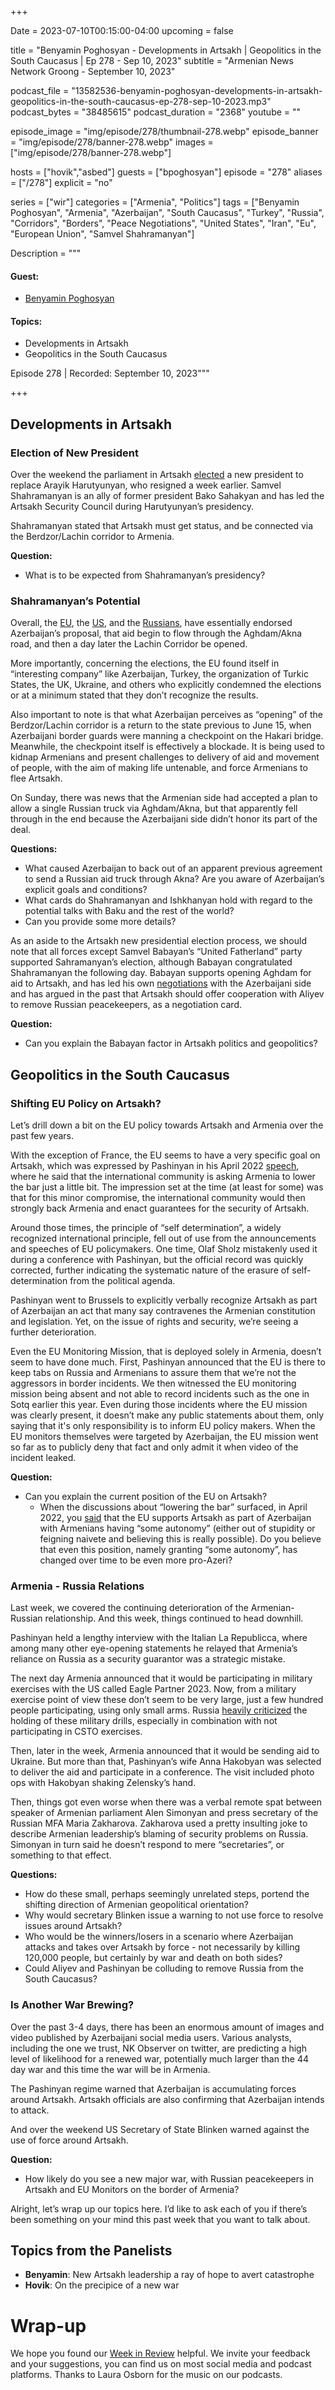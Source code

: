 +++

Date = 2023-07-10T00:15:00-04:00
upcoming = false

title = "Benyamin Poghosyan - Developments in Artsakh | Geopolitics in the South Caucasus | Ep 278 - Sep 10, 2023"
subtitle = "Armenian News Network Groong - September 10, 2023"

podcast_file = "13582536-benyamin-poghosyan-developments-in-artsakh-geopolitics-in-the-south-caucasus-ep-278-sep-10-2023.mp3"
podcast_bytes = "38485615"
podcast_duration = "2368"
youtube = ""

episode_image = "img/episode/278/thumbnail-278.webp"
episode_banner = "img/episode/278/banner-278.webp"
images = ["img/episode/278/banner-278.webp"]

hosts = ["hovik","asbed"]
guests = ["bpoghosyan"]
episode = "278"
aliases = ["/278"]
explicit = "no"

series = ["wir"]
categories = ["Armenia", "Politics"]
tags = ["Benyamin Poghosyan", "Armenia", "Azerbaijan", "South Caucasus", "Turkey", "Russia", "Corridors", "Borders", "Peace Negotiations", "United States", "Iran", "Eu", "European Union", "Samvel Shahramanyan"]

Description = """
#### Guest:
* [Benyamin Poghosyan](/guest/bpoghosyan)

#### Topics:
* Developments in Artsakh
* Geopolitics in the South Caucasus

Episode 278 | Recorded: September 10, 2023"""

+++

## Developments in Artsakh


### Election of New President

Over the weekend the parliament in Artsakh [elected](https://www.azatutyun.am/a/32585399.html) a new president to replace Arayik Harutyunyan, who resigned a week earlier. Samvel Shahramanyan is an ally of former president Bako Sahakyan and has led the Artsakh Security Council during Harutyunyan’s presidency.

Shahramanyan stated that Artsakh must get status, and be connected via the Berdzor/Lachin corridor to Armenia.

**Question:**
* What is to be expected from Shahramanyan’s presidency?


### Shahramanyan’s Potential

Overall, the [EU](https://www.azatutyun.am/a/32574666.html), the [US](https://www.azatutyun.am/a/32584208.html), and the [Russians](https://armenpress.am/eng/news/1119143.html), have essentially endorsed Azerbaijan’s proposal, that aid begin to flow through the Aghdam/Akna road, and then a day later the Lachin Corridor be opened. 

More importantly, concerning the elections, the EU found itself in “interesting company” like Azerbaijan, Turkey, the organization of Turkic States, the UK, Ukraine, and others who explicitly condemned the elections or at a minimum stated that they don’t recognize the results.

Also important to note is that what Azerbaijan perceives as “opening” of the Berdzor/Lachin corridor is a return to the state previous to June 15, when Azerbaijani border guards were manning a checkpoint on the Hakari bridge. Meanwhile, the checkpoint itself is effectively a blockade. It is being used to kidnap Armenians and present challenges to delivery of aid and movement of people, with the aim of making life untenable, and force Armenians to flee Artsakh.

On Sunday, there was news that the Armenian side had accepted a plan to allow a single Russian truck via Aghdam/Akna, but that apparently fell through in the end because the Azerbaijani side didn’t honor its part of the deal.

**Questions:**
* What caused Azerbaijan to back out of an apparent previous agreement to send a Russian aid truck through Akna? Are you aware of Azerbaijan’s explicit goals and conditions?
* What cards do Shahramanyan and Ishkhanyan hold with regard to the potential talks with Baku and the rest of the world?
* Can you provide some more details?

As an aside to the Artsakh new presidential election process, we should note that all forces except Samvel Babayan’s “United Fatherland” party supported Sahramanyan’s election, although Babayan congratulated Shahramanyan the following day. Babayan supports opening Aghdam for aid to Artsakh, and has led his own [negotiations](https://www.turan.az/ext/news/2023/7/free/politics_news/en/6044.htm) with the Azerbaijani side and has argued in the past that Artsakh should offer cooperation with Aliyev to remove Russian peacekeepers, as a negotiation card.

**Question:**
* Can you explain the Babayan factor in Artsakh politics and geopolitics?


## Geopolitics in the South Caucasus


### Shifting EU Policy on Artsakh?

Let’s drill down a bit on the EU policy towards Artsakh and Armenia over the past few years. 

With the exception of France, the EU seems to have a very specific goal on Artsakh, which was expressed by Pashinyan in his April 2022 [speech](https://infocom.am/en/Article/80568), where he said that the international community is asking Armenia to lower the bar just a little bit. The impression set at the time (at least for some) was that for this minor compromise, the international community would then strongly back Armenia and enact guarantees for the security of Artsakh. 

Around those times, the principle of “self determination”, a widely recognized international principle, fell out of use from the announcements and speeches of EU policymakers. One time, Olaf Sholz mistakenly used it during a conference with Pashinyan, but the official record was quickly corrected, further indicating the systematic nature of the erasure of self-determination from the political agenda.

Pashinyan went to Brussels to explicitly verbally recognize Artsakh as part of Azerbaijan an act that many say contravenes the Armenian constitution and legislation. Yet, on the issue of rights and security, we’re seeing a further deterioration. 

Even the EU Monitoring Mission, that is deployed solely in Armenia, doesn’t seem to have done much. First, Pashinyan announced that the EU is there to keep tabs on Russia and Armenians to assure them that we’re not the aggressors in border incidents. We then witnessed the EU monitoring mission being absent and not able to record incidents such as the one in Sotq earlier this year. Even during those incidents where the EU mission was clearly present, it doesn’t make any public statements about them, only saying that it's only responsibility is to inform EU policy makers. When the EU monitors themselves were targeted by Azerbaijan, the EU mission went so far as to publicly deny that fact and only admit it when video of the incident leaked.

**Question:**
* Can you explain the current position of the EU on Artsakh?
    * When the discussions about “lowering the bar” surfaced, in April 2022, you [said](https://podcasts.groong.org/133-april-24-armenian-genocide-day-aliyev-and-pashinyan-in-brussels-pashinyan-in-moscow-ep-133-apr-24-2022/) that the EU supports Artsakh as part of Azerbaijan with Armenians having “some autonomy” (either out of stupidity or feigning naivete and believing this is really possible). Do you believe that even this position, namely granting “some autonomy”, has changed over time to be even more pro-Azeri?


### Armenia - Russia Relations

Last week, we covered the continuing deterioration of the Armenian-Russian relationship. And this week, things continued to head downhill. 

Pashinyan held a lengthy interview with the Italian La Republicca, where among many other eye-opening statements he relayed that Armenia’s reliance on Russia as a security guarantor was a strategic mistake.

The next day Armenia announced that it would be participating in military exercises with the US called Eagle Partner 2023. Now, from a military exercise point of view these don’t seem to be very large, just a few hundred people participating, using only small arms. Russia [heavily criticized](https://www.azatutyun.am/a/32582735.html) the holding of these military drills, especially in combination with not participating in CSTO exercises.

Then, later in the week, Armenia announced that it would be sending aid to Ukraine. But more than that, Pashinyan’s wife Anna Hakobyan was selected to deliver the aid and participate in a conference. The visit included photo ops with Hakobyan shaking Zelensky’s hand.

Then, things got even worse when there was a verbal remote spat between speaker of Armenian parliament Alen Simonyan and press secretary of the Russian MFA Maria Zakharova. Zakharova used a pretty insulting joke to describe Armenian leadership’s blaming of security problems on Russia. Simonyan in turn said he doesn’t respond to mere “secretaries”, or something to that effect.

**Questions:**
* How do these small, perhaps seemingly unrelated steps, portend the shifting direction of Armenian geopolitical orientation?
* Why would secretary Blinken issue a warning to not use force to resolve issues around Artsakh?
* Who would be the winners/losers in a scenario where Azerbaijan attacks and takes over Artsakh by force - not necessarily by killing 120,000 people, but certainly by war and death on both sides?
* Could Aliyev and Pashinyan be colluding to remove Russia from the South Caucasus?


### Is Another War Brewing?

Over the past 3-4 days, there has been an enormous amount of images and video published by Azerbaijani social media users. Various analysts, including the one we trust, NK Observer on twitter, are predicting a high level of likelihood for a renewed war, potentially much larger than the 44 day war and this time the war will be in Armenia.

The Pashinyan regime warned that Azerbaijan is accumulating forces around Artsakh. Artsakh officials are also confirming that Azerbaijan intends to attack.

And over the weekend US Secretary of State Blinken warned against the use of force around Artsakh. 

**Question:**
* How likely do you see a new major war, with Russian peacekeepers in Artsakh and EU Monitors on the border of Armenia?

Alright, let’s wrap up our topics here. I’d like to ask each of you if there’s been something on your mind this past week that you want to talk about.


## Topics from the Panelists
* **Benyamin**: New Artsakh leadership a ray of hope to avert catastrophe
* **Hovik**: On the precipice of a new war


# Wrap-up

We hope you found our [Week in Review](/series/wir) helpful. We invite your feedback and your suggestions, you can find us on most social media and podcast platforms. Thanks to Laura Osborn for the music on our podcasts.
